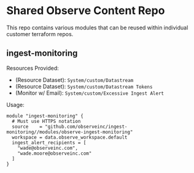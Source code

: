 # Shared Observe Content Repo
This repo contains various modules that can be reused within individual customer terraform repos.

## ingest-monitoring
Resources Provided:
* (Resource Dataset): `System/custom/Datastream`
* (Resource Dataset): `System/custom/Datastream Tokens`
* (Monitor w/ Email): `System/custom/Excessive Ingest Alert`

Usage:
```
module "ingest-monitoring" {
  # Must use HTTPS notation
  source    = "github.com/observeinc/ingest-monitoring//modules/observe-ingest-monitoring"
  workspace = data.observe_workspace.default
  ingest_alert_recipients = [
    "wade@observeinc.com",
    "wade.moore@observeinc.com"
  ]
}
```
